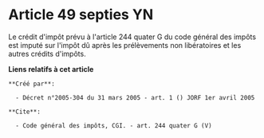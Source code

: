 # Article 49 septies YN

Le crédit d'impôt prévu à l'article 244 quater G du code général des impôts est imputé sur l'impôt dû après les prélèvements
non libératoires et les autres crédits d'impôts.

**Liens relatifs à cet article**

	**Créé par**:

	  - Décret n°2005-304 du 31 mars 2005 - art. 1 () JORF 1er avril 2005

	**Cite**:

	  - Code général des impôts, CGI. - art. 244 quater G (V)
